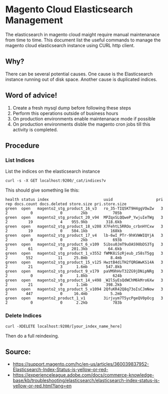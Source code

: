 # Magento Cloud Elasticsearch Management

The elasticsearch in magento cloud maight require manual maintenanace from time to time. This document list the useful commands to manage the magento cloud elasticsearch instance using CURL http client.

## Why?

There can be several potential causes. One cause is the Elasticsearch instance running out of disk space. Another cause is duplicated indices.

## Word of advice!

1. Create a fresh mysql dump before following these steps
2. Perform this operations outside of business hours
3. On production environments enable maintenanace mode if possible
4. On production environments disble the magento cron jobs till this activity is completed.

## Procedure

### List Indices

List the indices on the elasticsearch instance

```
curl -s -X GET localhost:9200/_cat/indices?v
```

This should give something lie this:

```
health status index                        uuid                   pri rep docs.count docs.deleted store.size pri.store.size
green  open   magento2_stg_product_16_v3   ro_35-TIQ5KT9H4ggVOwZw   3   2          0            0        2kb           705b
green  open   magento2_stg_product_20_v94  MPZqxSLQQweP_YwjuIeTWg   3   2         19            4    955.9kb        318.6kb
green  open   magento2_stg_product_18_v208 X7FehtL5RROo_crbnHYCxw   3   2         19            0    504.1kb          168kb
green  open   magento2_stg_product_17_v4   lb-6wI_PTr-9hKVWWIQYjA   3   2          0            0        2kb           693b
green  open   magento2_stg_product_6_v109  5ibsu0JmT9uOAS98bDS3Tg   3   2         61            0    201.3kb         64.6kb
green  open   magento2_stg_product_1_v3552 fWMK8iSzRjeub_z58sT5gg   3   2        552           11     25.8mb          8.4mb
green  open   magento2_stg_product_15_v125 HwztB4diTH2fQRGWwKS14A   3   2         21            3      1.6mb        547.8kb
green  open   magento2_stg_product_9_v179  paVM9hHvT32ZG9jDNipNRg   3   2          0            0      1.8kb           624b
green  open   magento2_stg_product_14_v498 _W2lSyEsQdWChM6kMro6Xw   3   2         21            0      1.1mb        398.2kb
green  open   magento2_stg_product_5_v1094 2QfuKR42Q8q73oIsCJmNow   3   2        447            0     16.4mb          5.2mb
green  open   magento2_product_1_v1        3irjvym7T5ycPgeQV0pOcg   3   2          0            0      2.2kb           783b
```

### Delete Indices

```
curl -XDELETE localhost:9200/[your_index_name_here]
```

Then do a full reindexing.

## Source:

- https://support.magento.com/hc/en-us/articles/360039837952-Elasticsearch-Index-Status-is-yellow-or-red-
- https://experienceleague.adobe.com/docs/commerce-knowledge-base/kb/troubleshooting/elasticsearch/elasticsearch-index-status-is-yellow-or-red.html?lang=en
